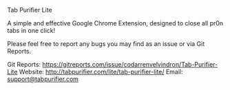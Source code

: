 Tab Purifier Lite

A simple and effective Google Chrome Extension, designed to close all pr0n tabs in one click!

Please feel free to report any bugs you may find as an issue or via Git Reports.

Git Reports: https://gitreports.com/issue/codarrenvelvindron/Tab-Purifier-Lite
Website: http://tabpurifier.com/lite/tab-purifier-lite/
Email: support@tabpurifier.com

